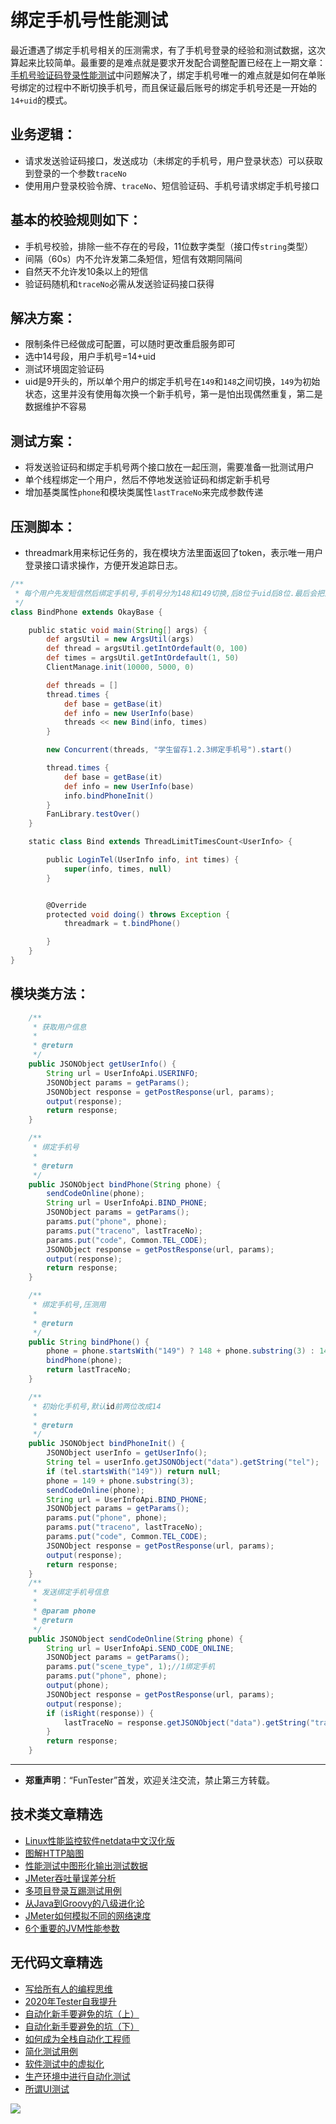 # 绑定手机号性能测试

最近遭遇了绑定手机号相关的压测需求，有了手机号登录的经验和测试数据，这次算起来比较简单。最重要的是难点就是要求开发配合调整配置已经在上一期文章：[手机号验证码登录性能测试](https://mp.weixin.qq.com/s/i-j8fJAdcsJ7v8XPOnPDAw)中问题解决了，绑定手机号唯一的难点就是如何在单账号绑定的过程中不断切换手机号，而且保证最后账号的绑定手机号还是一开始的`14+uid`的模式。

## 业务逻辑：

* 请求发送验证码接口，发送成功（未绑定的手机号，用户登录状态）可以获取到登录的一个参数`traceNo`
* 使用用户登录校验令牌、`traceNo`、短信验证码、手机号请求绑定手机号接口
 
## 基本的校验规则如下：

* 手机号校验，排除一些不存在的号段，11位数字类型（接口传`string`类型）
* 间隔（60s）内不允许发第二条短信，短信有效期同隔间
* 自然天不允许发10条以上的短信
* 验证码随机和`traceNo`必需从发送验证码接口获得

## 解决方案：

* 限制条件已经做成可配置，可以随时更改重启服务即可
* 选中14号段，用户手机号=14+uid
* 测试环境固定验证码
* uid是9开头的，所以单个用户的绑定手机号在`149`和`148`之间切换，`149`为初始状态，这里并没有使用每次换一个新手机号，第一是怕出现偶然重复，第二是数据维护不容易

## 测试方案：

* 将发送验证码和绑定手机号两个接口放在一起压测，需要准备一批测试用户
* 单个线程绑定一个用户，然后不停地发送验证码和绑定新手机号
* 增加基类属性`phone`和模块类属性`lastTraceNo`来完成参数传递

## 压测脚本：

* threadmark用来标记任务的，我在模块方法里面返回了token，表示唯一用户登录接口请求操作，方便开发追踪日志。

```Groovy
/**
 * 每个用户先发短信然后绑定手机号,手机号分为148和149切换,后8位于uid后8位.最后会把测试数据固定在149号段
 */
class BindPhone extends OkayBase {

    public static void main(String[] args) {
        def argsUtil = new ArgsUtil(args)
        def thread = argsUtil.getIntOrdefault(0, 100)
        def times = argsUtil.getIntOrdefault(1, 50)
        ClientManage.init(10000, 5000, 0)

        def threads = []
        thread.times {
            def base = getBase(it)
            def info = new UserInfo(base)
            threads << new Bind(info, times)
        }

        new Concurrent(threads, "学生留存1.2.3绑定手机号").start()

        thread.times {
            def base = getBase(it)
            def info = new UserInfo(base)
            info.bindPhoneInit()
        }
        FanLibrary.testOver()
    }

    static class Bind extends ThreadLimitTimesCount<UserInfo> {

        public LoginTel(UserInfo info, int times) {
            super(info, times, null)
        }


        @Override
        protected void doing() throws Exception {
            threadmark = t.bindPhone()

        }
    }
}

```

## 模块类方法：

```Java
    /**
     * 获取用户信息
     *
     * @return
     */
    public JSONObject getUserInfo() {
        String url = UserInfoApi.USERINFO;
        JSONObject params = getParams();
        JSONObject response = getPostResponse(url, params);
        output(response);
        return response;
    }

    /**
     * 绑定手机号
     *
     * @return
     */
    public JSONObject bindPhone(String phone) {
        sendCodeOnline(phone);
        String url = UserInfoApi.BIND_PHONE;
        JSONObject params = getParams();
        params.put("phone", phone);
        params.put("traceno", lastTraceNo);
        params.put("code", Common.TEL_CODE);
        JSONObject response = getPostResponse(url, params);
        output(response);
        return response;
    }

    /**
     * 绑定手机号,压测用
     *
     * @return
     */
    public String bindPhone() {
        phone = phone.startsWith("149") ? 148 + phone.substring(3) : 149 + phone.substring(3);
        bindPhone(phone);
        return lastTraceNo;
    }

    /**
     * 初始化手机号,默认id前两位改成14
     *
     * @return
     */
    public JSONObject bindPhoneInit() {
        JSONObject userInfo = getUserInfo();
        String tel = userInfo.getJSONObject("data").getString("tel");
        if (tel.startsWith("149")) return null;
        phone = 149 + phone.substring(3);
        sendCodeOnline(phone);
        String url = UserInfoApi.BIND_PHONE;
        JSONObject params = getParams();
        params.put("phone", phone);
        params.put("traceno", lastTraceNo);
        params.put("code", Common.TEL_CODE);
        JSONObject response = getPostResponse(url, params);
        output(response);
        return response;
    }
    /**
     * 发送绑定手机号信息
     *
     * @param phone
     * @return
     */
    public JSONObject sendCodeOnline(String phone) {
        String url = UserInfoApi.SEND_CODE_ONLINE;
        JSONObject params = getParams();
        params.put("scene_type", 1);//1绑定手机
        params.put("phone", phone);
        output(phone);
        JSONObject response = getPostResponse(url, params);
        output(response);
        if (isRight(response)) {
            lastTraceNo = response.getJSONObject("data").getString("traceno");
        }
        return response;
    }
```

---
* **郑重声明**：“FunTester”首发，欢迎关注交流，禁止第三方转载。

## 技术类文章精选

- [Linux性能监控软件netdata中文汉化版](https://mp.weixin.qq.com/s/fdXtK-5WwKnxjLZdyg6-nA)
- [图解HTTP脑图](https://mp.weixin.qq.com/s/100Vm8FVEuXs0x6rDGTipw)
- [性能测试中图形化输出测试数据](https://mp.weixin.qq.com/s/EMvpYIsszdwBJFPIxztTvA)
- [JMeter吞吐量误差分析](https://mp.weixin.qq.com/s/jHKmFNrLmjpihnoigNNCSg)
- [多项目登录互踢测试用例](https://mp.weixin.qq.com/s/Nn_CUy_j7j6bUwHSkO0pCQ)
- [从Java到Groovy的八级进化论](https://mp.weixin.qq.com/s/QTrRHsD3w-zLGbn79y8yUg)
- [JMeter如何模拟不同的网络速度](https://mp.weixin.qq.com/s/1FCwNN2htfTGF6ItdkcCzw)
- [6个重要的JVM性能参数](https://mp.weixin.qq.com/s/b1QnapiAVn0HD5DQU9JrIw)

## 无代码文章精选

- [写给所有人的编程思维](https://mp.weixin.qq.com/s/Oj33UCnYfbUgzsBzEm2GPQ)
- [2020年Tester自我提升](https://mp.weixin.qq.com/s/vuhUp85_6Sbg6ReAN3TTSQ)
- [自动化新手要避免的坑（上）](https://mp.weixin.qq.com/s/MjcX40heTRhEgCFhInoqYQ)
- [自动化新手要避免的坑（下）](https://mp.weixin.qq.com/s/azDUo1IO5JgkJIS9n1CMRg)
- [如何成为全栈自动化工程师](https://mp.weixin.qq.com/s/j2rQ3COFhg939KLrgKr_bg)
- [简化测试用例](https://mp.weixin.qq.com/s/BhwfDqhN9yoa3Iul_Eu5TA)
- [软件测试中的虚拟化](https://mp.weixin.qq.com/s/zHyJiNFgHIo2ZaPFXsxQMg)
- [生产环境中进行自动化测试](https://mp.weixin.qq.com/s/JKEGRLOlgpINUxs-6mohzA)
- [所谓UI测试](https://mp.weixin.qq.com/s/wDvUy_BhQZCSCqrlC2j1qA)

![](https://mmbiz.qpic.cn/mmbiz_jpg/13eN86FKXzCxr0Sa2MXpNKicZE024zJm73r4hrjticMMYViagtaSXxwsyhmRmOrdXPXfS5zB2ILHtaqNSoWGRwa8Q/640?wx_fmt=jpeg&tp=webp&wxfrom=5&wx_lazy=1&wx_co=1)